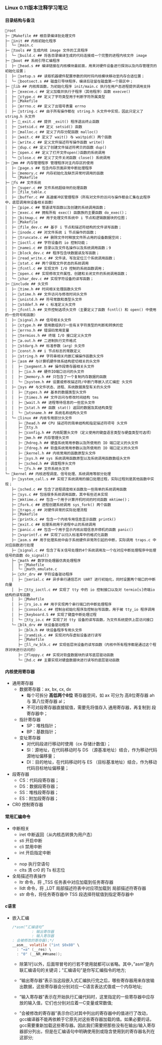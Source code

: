 ### Linux 0.11版本注释学习笔记

#### 目录结构与备注

```
📁root 
├─ 📄Makefile ## 根目录编译批处理文件
├─ 📁init ## 内核初始化程序
│  └─ 📄main.c
├─ 📁tools ## 生成内核 image 文件的工具程序
│  └─ 📄build.c ## 将各目录编译生成的代码连接成一个完整的进程内核文件 image
├─ 📁boot ## 系统引导汇编程序
│  ├─ 📄head.s ## 编译链接在内核模块最前面，用来对硬件设备进行探测以及内存管理页的初始化设置；
│  ├─ 📄setup.s ## 读取机器硬件配置参数的同时将内核模块移动至内存合适位置；
│  └─ 📄bootsect.s ## 磁盘引导块程序，编译后驻留在磁盘第一个扇区中；
├─ 📁lib ## 内核库函数，为初始化程序 init/main.c 执行在用户态进程提供调用支持
│  ├─ 📄execve.c ## 定义加载并执行子程序（其他程序）函数 execve()
│  ├─ 📄ctype.c ## 定义了字符类型用于判断字符所属类型
│  ├─ 📄Makefile
│  ├─ 📄errno.c ## 定义了出错号表量 errno
│  ├─ 📄string.c ## 由于所有操作都在 string.h 头文件中实现，因此只定义了 string.h 头文件
│  ├─ 📄_exit.c ## 提供 _exit() 程序退出终止函数
│  ├─ 📄setsid.c ## 定义 setsid() 函数
│  ├─ 📄malloc.c ## 定义了内存分配函数 malloc()
│  ├─ 📄wait.c ## 定义了 wait() 与 waitpid() 两个函数
│  ├─ 📄write.c ## 定义文件描述符写操作函数 write()
│  ├─ 📄dup.c ## 定义了创建文件描述符拷贝的函数 dup()
│  ├─ 📄open.c ## 定义了打开文件open()函数的系统调用
│  └─ 📄close.c ## 定义了文件关闭函数 close() 系统调用
├─ 📁mm ## 内存管理程序 管理程序对主内存区的使用
│  ├─ 📄page.s ## 包含内存页面异常中断处理程序
│  ├─ 📄memory.c ## 内存初始化及缺页异常时调用的函数
│  └─ 📄Makefile
├─ 📁fs ## 文件系统
│  ├─ 📄super.c ## 文件系统超级块的处理函数
│  ├─ 📄file_table.c
│  ├─ 📄buffer.c ## 高速缓冲区管理程序（所有对文件的访问与操作都会汇集在此程序中，底层调用块设备相关函数）
│  ├─ 📄pipe.c ## 管道读写函数以及创建的系统调用函数；
│  ├─ 📄exec.c ## 拥有所有 exec() 函数族的主要函数 do_exec()；
│  ├─ 📄bitmap.c ## 用于处理文件系统中 i 节点和逻辑数据块的位图；
│  ├─ 📄Makefile
│  ├─ 📄file_dev.c ## 基于 i 节点和描述符结构的文件读写函数；
│  ├─ 📄inode.c ## 对文件系统 i 节点操作的函数；
│  ├─ 📄truncate.c ## 删除文件时释放文件所占用的设备数据空间；
│  ├─ 📄ioctl.c ## 字符设备的 io 控制功能；
│  ├─ 📄namei.c ## 目录以及文件名操作以及系统调用函数；9
│  ├─ 📄block_dev.c ## 程序包含块数据读及写函数；
│  ├─ 📄read_write.c ## 文件读、写及定位三个系统调用函数；
│  ├─ 📄stat.c ## 两个获取文件状态的系统调用
│  ├─ 📄fcntl.c ## 实现文件 I/O 控制的系统函数调用；
│  ├─ 📄open.c ## 实现修改文件属性、创建和关闭文件的系统调用函数；
│  └─ 📄char_dev.c ## 实现字符设备的读写函数；
├─ 📁include ## 头文件
│  ├─ 📄time.h ## 时间相关处理函数头文件
│  ├─ 📄utime.h ## 文件访问与修改时间头文件
│  ├─ 📄unistd.h ## 符号常数和类型头文件
│  ├─ 📄stddef.h ## c 标准定义头文件
│  ├─ 📄fcntl.h ## 文件控制选项头文件（主要定义了函数 fcntl() 和 open() 中使用的一些符号和函数）
│  ├─ 📄signal.h ## 信号相关头文件
│  ├─ 📄ctype.h ## 使用数组执行一些有关字符类型的判断和转换的宏
│  ├─ 📄errno.h ## 错误码常用变量
│  ├─ 📄termios.h ## 终端 I/O 接口定义头文件
│  ├─ 📄a.out.h ## 二进制执行文件格式
│  ├─ 📄stdarg.h ## 标准参数（arg）头文件
│  ├─ 📄const.h ## i 节点标志的常数定义
│  ├─ 📄string.h ## 字符串相关内嵌汇编操作函数头文件
│  ├─ 📁asm ## 与计算机硬件体系结构密切相关的头文件
│  │  ├─ 📄segment.h ## 操作段寄存器相关头文件
│  │  ├─ 📄io.h ## 硬件IO端口访问的头文件
│  │  ├─ 📄memory.h ## 只包含了一个复制内存数据的函数
│  │  └─ 📄system.h ## 设置或修改描述符/中断门等嵌入式汇编宏 头文件
│  ├─ 📁sys ## 与文件状态、进程、系统数据类型有关的头文件
│  │  ├─ 📄types.h ## 基本的数据类型头文件
│  │  ├─ 📄times.h ## 文件访问与修改时间结构 tms
│  │  ├─ 📄wait.h ## 进程等待信息的一些宏头文件
│  │  ├─ 📄stat.h ## 函数 stat() 返回的数据及其结构类型
│  │  └─ 📄utsname.h ## 系统名称结构头文件
│  └─ 📁linux ## 内核专用部分头文件
│     ├─ 📄head.h ## CPU 描述符的简单结构和指定描述符项号 头文件
│     ├─ 📄tty.h
│     ├─ 📄config.h ## 内核配置头文件（定义使用的键盘语言类型与硬盘类型可选项）
│     ├─ 📄mm.h ## 内存管理头文件
│     ├─ 📄hdreg.h ## 硬盘系统常用参数以及所使用的 IO 端口定义的头文件
│     ├─ 📄fdreg.h ## 软盘系统常用参数以及所使用的 IO 端口定义的头文件
│     ├─ 📄kernel.h ## 内核常用的函数原型头文件
│     ├─ 📄sys.h ## sys 系统调用函数原型以及系统调用函数数组头文件
│     ├─ 📄sched.h ## 调度程序头文件
│     └─ 📄fs.h ## 文件系统头文件
└─ 📁kernel ## 内核进程调度、信号处理、系统调用等部分处理
   ├─ 📄system_call.s ## 实现了系统调用的接口处理过程，实际过程则是其他函数中实现；
   ├─ 📄sched.c ## 包含了进程调度相关函数及一些简单的系统调用函数
   ├─ 📄sys.c ## 包括很多系统调用函数，其中有些还未实现
   ├─ 📄mktime.c ## 包含一个用于计算开机时间的时间函数 mktime()；
   ├─ 📄fork.c ## 进程创建系统调用 sys_fork() 两个函数
   ├─ 📄traps.c ## 对硬件异常的实际处理流程
   ├─ 📄Makefile
   ├─ 📄printk.c ## 包含一个内核专用信息显示函数 printk()
   ├─ 📄exit.c ## 处理系统用于进程中止的系统调用
   ├─ 📄panic.c ## 包含一个用于显示内核出错信息并停机的函数 panic()
   ├─ 📄vsprintf.c ## 实现了以归入标准库中的格式化函数
   ├─ 📄asm.s ## 用于处理系统中由于系统硬件异常所引起的中断，实际调用 traps.c 中对应函数进行处理
   ├─ 📄signal.c ## 包含了有关信号处理的4个系统调用及一个在对应中断处理程序中处理信号的函数 do_signal()
   ├─ 📁math ## 数学协处理器仿真处理程序
   │  ├─ 📄Makefile
   │  └─ 📄math_emulate.c 
   ├─ 📁chr_drv ## 字符设备驱动程序
   │  ├─ 📄serial.c ## 异步串行通信芯片 UART 进行初始化，同时设置两个端口的中断向量
   │  ├─ 📄tty_ioctl.c ## 实现了 tty 中的 io 控制接口以及对 termio[s]终端io结构的读写函数
   │  ├─ 📄Makefile
   │  ├─ 📄rs_io.s ## 用于实现两个串行端口的中断处理程序
   │  ├─ 📄console.c ## 控制台初始化程序及控制台写函数，用于被 tty_io 程序调用
   │  ├─ 📄keyboard.S ## 实现了键盘中断处理过程
   │  └─ 📄tty_io.c ## 实现了对 tty 设备的读写函数，为文件系统提供上层访问接口
   └─ 📁blk_drv ## 块设备驱动程序
      ├─ 📄blk.h ## 块设备程序专用头文件
      ├─ 📄ramdisk.c ## 实现对内存虚拟设备进行读写
      ├─ 📄Makefile
      ├─ 📄ll_rw_blk.c ## 实现低层块设备的读写函数（内核中所有程序都是通过这个程序对块进行访问的）
      ├─ 📄floppy.c ## 实现对软盘数据块的读写底层驱动函数
      └─ 📄hd.c ## 主要实现对硬盘数据块进行读写的底层驱动函数
```

#### 内核使用寄存器

- 通用寄存器
  - 数据寄存器：ax, bx, cx, dx
    - 每个可拆分 **高低两个8位** 寄存器空间，如 ax 可分为 高8位寄存器 ah 与 第八位寄存器 al；
    - 不可对段寄存器直接赋值，需要先将值存入 通用寄存器，再复制到 段寄存器中；
  - 指针寄存器
    - SP：堆栈指针；
    - BP：基数指针；
  - 变址寄存器
    - 对代码段进行移动时使用（cx 存储计数值）；
    - SI：源地址，在代码移动时与 DS （源基准地址）结合，作为移动代码源地址偏移量；
    - DI：目的地址，在代码移动时与 ES （目标基准地址）结合，作为移动代码目标地址偏移量；
- 段寄存器
  - CS：代码段寄存器；
  - DS：数据段寄存器；
  - SS：堆栈段寄存器；
  - ES：附加段寄存器；
- CR0 控制寄存器

#### 常用汇编命令

- 中断相关
  - iret 中断返回（从内核态转换为用户态）
  - sti 开启中断
  - cli 禁用中断
  - int 开启指定中断
- 
  - nop 执行空语句
  - clts 清 cr0 的 Ts 标志位
- 全局描述符表操作
  - ltr 命令，将 _TSS 任务表中对应加载到任务寄存器
  - lldt 命令，将 _LDT 局部描述符表中对应项加载到 局部描述符寄存器
  - str 命令，将任务寄存器中 TSS 段选择符赋值到指定寄存器中

#### c语言

- 嵌入汇编

  ```c
  /*asm(“汇编语句”
           : 输出寄存器
           : 输入寄存器
  : 会被修改的寄存器);*/
  __asm__ volatile ("int $0x80" \
  	: "=a" (__res) \
  	: "0" (__NR_##name)); 
  ```

  - 除第1行以外，后面带冒号的行若不使用就都可以省略。其中，”asm”是内联汇编语句的关键词；”汇编语句”是你写汇编指令的地方;

  - ”输出寄存器”表示当这段嵌入式汇编执行完之后，哪些寄存器用来存放输出数据，这些寄存器会分别对应一C语言表达式值或一个内存地址;

  - ”输入寄存器”表示在开始执行汇编代码时，这里指定的一些寄存器中应存放的输入值，它们也分别对应着一C变量或常数值;

  - ”会被修改的寄存器”表示你已对其中列出的寄存器中的值进行了改动，gcc编译器不能再依赖于它原先对这些寄存器加载的值。如果必要的话，gcc需要重新加载这些寄存器。因此我们需要把那些没有在输出/输入寄存器部分列出，但是在汇编语句中明确使用到或隐含使用到的寄存器名列在这部分;